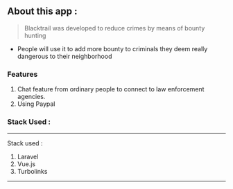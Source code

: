 ## About this app : 

 > Blacktrail was developed to reduce crimes by means of bounty hunting 


- People will use it to add more bounty to criminals they deem really dangerous to their neighborhood



### Features 

1. Chat feature from ordinary people to connect to law enforcement agencies.
2. Using Paypal


### Stack Used : 
---
Stack used :

1. Laravel
2. Vue.js
3. Turbolinks
---
